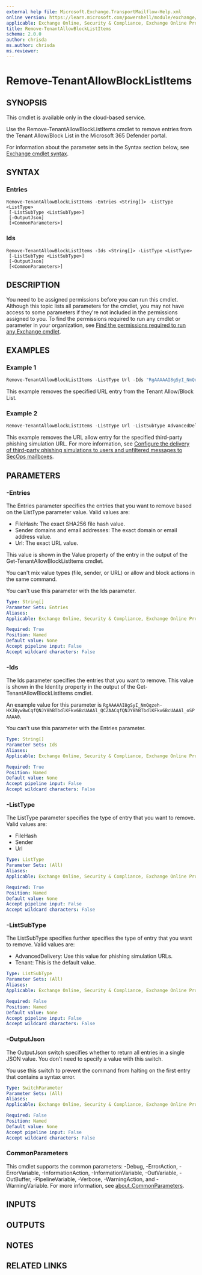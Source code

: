 ```yaml
---
external help file: Microsoft.Exchange.TransportMailflow-Help.xml
online version: https://learn.microsoft.com/powershell/module/exchange/remove-tenantallowblocklistitems
applicable: Exchange Online, Security & Compliance, Exchange Online Protection
title: Remove-TenantAllowBlockListItems
schema: 2.0.0
author: chrisda
ms.author: chrisda
ms.reviewer:
---
```


# Remove-TenantAllowBlockListItems

## SYNOPSIS
This cmdlet is available only in the cloud-based service.

Use the Remove-TenantAllowBlockListItems cmdlet to remove entries from the Tenant Allow/Block List in the Microsoft 365 Defender portal.

For information about the parameter sets in the Syntax section below, see [Exchange cmdlet syntax](https://learn.microsoft.com/powershell/exchange/exchange-cmdlet-syntax).

## SYNTAX

### Entries
```
Remove-TenantAllowBlockListItems -Entries <String[]> -ListType <ListType>
 [-ListSubType <ListSubType>]
 [-OutputJson]
 [<CommonParameters>]
```

### Ids
```
Remove-TenantAllowBlockListItems -Ids <String[]> -ListType <ListType>
 [-ListSubType <ListSubType>]
 [-OutputJson]
 [<CommonParameters>]
```

## DESCRIPTION
You need to be assigned permissions before you can run this cmdlet. Although this topic lists all parameters for the cmdlet, you may not have access to some parameters if they're not included in the permissions assigned to you. To find the permissions required to run any cmdlet or parameter in your organization, see [Find the permissions required to run any Exchange cmdlet](https://learn.microsoft.com/powershell/exchange/find-exchange-cmdlet-permissions).

## EXAMPLES

### Example 1
```powershell
Remove-TenantAllowBlockListItems -ListType Url -Ids "RgAAAAAI8gSyI_NmQqzeh-HXJBywBwCqfQNJY8hBTbdlKFkv6BcUAAAl_QCZAACqfQNJY8hBTbdlKFkv6BcUAAAl_oSPAAAA0l"
```

This example removes the specified URL entry from the Tenant Allow/Block List.

### Example 2
```powershell
Remove-TenantAllowBlockListItems -ListType Url -ListSubType AdvancedDelivery -Entries *.fabrikam.com
```

This example removes the URL allow entry for the specified third-party phishing simulation URL. For more information, see [Configure the delivery of third-party phishing simulations to users and unfiltered messages to SecOps mailboxes](https://learn.microsoft.com/microsoft-365/security/office-365-security/skip-filtering-phising-simulations-sec-ops-mailboxes).

## PARAMETERS

### -Entries
The Entries parameter specifies the entries that you want to remove based on the ListType parameter value. Valid values are:

- FileHash: The exact SHA256 file hash value.
- Sender domains and email addresses: The exact domain or email address value.
- Url: The exact URL value.

This value is shown in the Value property of the entry in the output of the Get-TenantAllowBlockListItems cmdlet.

You can't mix value types (file, sender, or URL) or allow and block actions in the same command.

You can't use this parameter with the Ids parameter.

```yaml
Type: String[]
Parameter Sets: Entries
Aliases:
Applicable: Exchange Online, Security & Compliance, Exchange Online Protection

Required: True
Position: Named
Default value: None
Accept pipeline input: False
Accept wildcard characters: False
```

### -Ids
The Ids parameter specifies the entries that you want to remove. This value is shown in the Identity property in the output of the Get-TenantAllowBlockListItems cmdlet.

An example value for this parameter is `RgAAAAAI8gSyI_NmQqzeh-HXJBywBwCqfQNJY8hBTbdlKFkv6BcUAAAl_QCZAACqfQNJY8hBTbdlKFkv6BcUAAAl_oSPAAAA0`.

You can't use this parameter with the Entries parameter.

```yaml
Type: String[]
Parameter Sets: Ids
Aliases:
Applicable: Exchange Online, Security & Compliance, Exchange Online Protection

Required: True
Position: Named
Default value: None
Accept pipeline input: False
Accept wildcard characters: False
```

### -ListType
The ListType parameter specifies the type of entry that you want to remove. Valid values are:

- FileHash
- Sender
- Url

```yaml
Type: ListType
Parameter Sets: (All)
Aliases:
Applicable: Exchange Online, Security & Compliance, Exchange Online Protection

Required: True
Position: Named
Default value: None
Accept pipeline input: False
Accept wildcard characters: False
```

### -ListSubType
The ListSubType specifies further specifies the type of entry that you want to remove. Valid values are:

- AdvancedDelivery: Use this value for phishing simulation URLs.
- Tenant: This is the default value.

```yaml
Type: ListSubType
Parameter Sets: (All)
Aliases:
Applicable: Exchange Online, Security & Compliance, Exchange Online Protection

Required: False
Position: Named
Default value: None
Accept pipeline input: False
Accept wildcard characters: False
```

### -OutputJson
The OutputJson switch specifies whether to return all entries in a single JSON value. You don't need to specify a value with this switch.

You use this switch to prevent the command from halting on the first entry that contains a syntax error.

```yaml
Type: SwitchParameter
Parameter Sets: (All)
Aliases:
Applicable: Exchange Online, Security & Compliance, Exchange Online Protection

Required: False
Position: Named
Default value: None
Accept pipeline input: False
Accept wildcard characters: False
```

### CommonParameters
This cmdlet supports the common parameters: -Debug, -ErrorAction, -ErrorVariable, -InformationAction, -InformationVariable, -OutVariable, -OutBuffer, -PipelineVariable, -Verbose, -WarningAction, and -WarningVariable. For more information, see [about_CommonParameters](https://go.microsoft.com/fwlink/p/?LinkID=113216).

## INPUTS

## OUTPUTS

## NOTES

## RELATED LINKS
